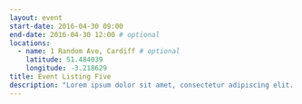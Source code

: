 ```yaml
---
layout: event
start-date: 2016-04-30 09:00
end-date: 2016-04-30 12:00 # optional
locations:
  - name: 1 Random Ave, Cardiff # optional
    latitude: 51.484039
    longitude: -3.218629
title: Event Listing Five
description: "Lorem ipsum dolor sit amet, consectetur adipiscing elit. Donec a diam lectus. Sed sit amet ipsum mauris. Maecenas congue ligula ac quam viverra nec consectetur ante hendrerit. Donec et mollis dolor."
---
```

